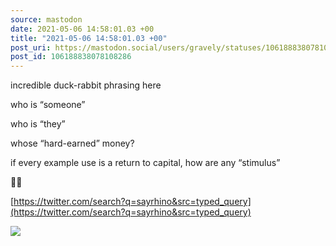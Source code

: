 ```yaml
---
source: mastodon
date: 2021-05-06 14:58:01.03 +00
title: "2021-05-06 14:58:01.03 +00"
post_uri: https://mastodon.social/users/gravely/statuses/106188838078108286
post_id: 106188838078108286
---
```

incredible duck-rabbit phrasing here

who is “someone”

who is “they”

whose “hard-earned” money?

if every example use is a return to capital, how are any “stimulus”

🐍🐀

[https://twitter.com/search?q=sayrhino&src=typed_query](https://twitter.com/search?q=sayrhino&src=typed_query)


![](/images/106188838033313014.png)

